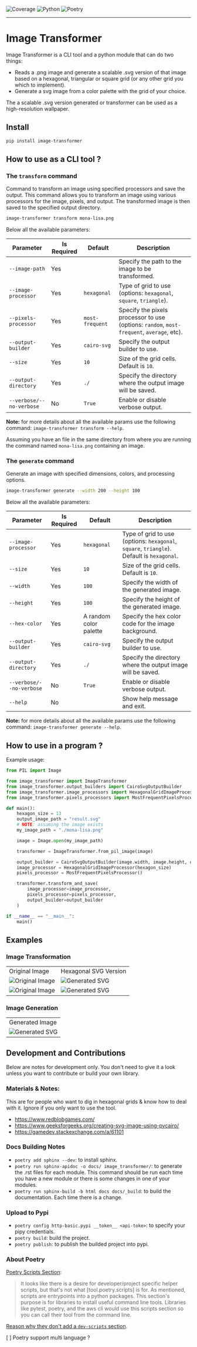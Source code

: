 ![Coverage](coverage.svg)
![Python](https://img.shields.io/badge/Python-3.12%2B-blue)
![Poetry](https://img.shields.io/badge/Poetry-1.1.0%2B-blue)

---

# Image Transformer

Image Transformer is a CLI tool and a python module that can do two things:

- Reads a .png image and generate a scalable .svg version of that image based on a hexagonal, triangular or square grid (or any other grid you which to implement).
- Generate a svg image from a color palette with the grid of your choice.

The a scalable .svg version generated or transformer can be used as a high-resolution wallpaper.

## Install

```bash
pip install image-transformer
```

## How to use as a CLI tool ?

### The `transform` command

Command to transform an image using specified processors and save the output. This command allows you to transform an image using various processors for the image, pixels, and output. The transformed image is then saved to the specified output directory.

```bash
image-transformer transform mona-lisa.png
```

Below all the available parameters:

| Parameter                | Is Required | Default         | Description                                                                               |
| ------------------------ | ----------- | --------------- | ----------------------------------------------------------------------------------------- |
| `--image-path`           | Yes         |                 | Specify the path to the image to be transformed.                                          |
| `--image-processor`      | Yes         | `hexagonal`     | Type of grid to use (options: `hexagonal`, `square`, `triangle`).                         |
| `--pixels-processor`     | Yes         | `most-frequent` | Specify the pixels processor to use (options: `random`, `most-frequent`, `average`, etc). |
| `--output-builder`       | Yes         | `cairo-svg`     | Specify the output builder to use.                                                        |
| `--size`                 | Yes         | `10`            | Size of the grid cells. Default is `10`.                                                  |
| `--output-directory`     | Yes         | `./`            | Specify the directory where the output image will be saved.                               |
| `--verbose/--no-verbose` | No          | `True`          | Enable or disable verbose output.                                                         |

**Note:** for more details about all the available params use the following command: `image-transformer transform --help`.

Assuming you have an file in the same directory from where you are running the command named `mona-lisa.png` containing an image.

### The `generate` command

Generate an image with specified dimensions, colors, and processing options.

```bash
image-transformer generate --width 200 --height 100
```

Below all the available parameters:

| Parameter                | Is Required | Default                | Description                                                                               |
| ------------------------ | ----------- | ---------------------- | ----------------------------------------------------------------------------------------- |
| `--image-processor`      | Yes         | `hexagonal`            | Type of grid to use (options: `hexagonal`, `square`, `triangle`). Default is `hexagonal`. |
| `--size`                 | Yes         | `10`                   | Size of the grid cells. Default is `10`.                                                  |
| `--width`                | Yes         | `100`                  | Specify the width of the generated image.                                                 |
| `--height`               | Yes         | `100`                  | Specify the height of the generated image.                                                |
| `--hex-color`            | Yes         | A random color palette | Specify the hex color code for the image background.                                      |
| `--output-builder`       | Yes         | `cairo-svg`            | Specify the output builder to use.                                                        |
| `--output-directory`     | Yes         | `./`                   | Specify the directory where the output image will be saved.                               |
| `--verbose/--no-verbose` | No          | `True`                 | Enable or disable verbose output.                                                         |
| `--help`                 | No          |                        | Show help message and exit.                                                               |

**Note:** for more details about all the available params use the following command: `image-transformer generate --help`.

## How to use in a program ?

Example usage:

```py
from PIL import Image

from image_transformer import ImageTransformer
from image_transformer.output_builders import CairoSvgOutputBuilder
from image_transformer.image_processors import HexagonalGridImageProcessor
from image_transformer.pixels_processors import MostFrequentPixelsProcessor

def main():
    hexagon_size = 13
    output_image_path = "result.svg"
    # NOTE: assuming the image exists
    my_image_path = "./mona-lisa.png"

    image = Image.open(my_image_path)

    transformer = ImageTransformer.from_pil_image(image)

    output_builder = CairoSvgOutputBuilder(image.width, image.height, output_image_path)
    image_processor = HexagonalGridImageProcessor(hexagon_size)
    pixels_processor = MostFrequentPixelsProcessor()

    transformer.transform_and_save(
        image_processor=image_processor,
        pixels_processor=pixels_processor,
        output_builder=output_builder
    )

if __name__ == "__main__":
    main()
```

## Examples

### Image Transformation

<table>
    <tr>
        <td>Original Image</td>
        <td>Hexagonal SVG Version</td>
    </tr>
    <tr>
        <td>
            <img src="data/mona-lisa.png" alt="Original Image">
        </td>
        <td>
            <img src="data/mona-lisa.svg" alt="Generated SVG">
        </td>
    </tr>
    <tr>
        <td>
            <img src="data/testing-image.jpg" alt="Original Image">
        </td>
        <td>
            <img src="data/testing-image.svg" alt="Generated SVG">
        </td>
    </tr>
</table>

### Image Generation

<table>
    <tr>
        <td>Generated Image</td>
    </tr>
    <tr>
        <td>
            <img src="data/generated.svg" alt="Generated SVG">
        </td>
    </tr>
</table>

## Development and Contributions

Below are notes for development only. You don't need to give it a look unless you want to contribute or build your own library.

### Materials & Notes:

This are for people who want to dig in hexagonal grids & know how to deal with it. Ignore if you only want to use the tool.

- https://www.redblobgames.com/
- https://www.geeksforgeeks.org/creating-svg-image-using-pycairo/
- https://gamedev.stackexchange.com/a/61101

### Docs Building Notes

- `poetry add sphinx --dev`: to install sphinx.
- `poetry run sphinx-apidoc -o docs/ image_transformer/`: to generate the .rst files for each module. This command should be run each time you have a new module or there is some changes in one of your modules.
- `poetry run sphinx-build -b html docs docs/_build`: to build the documentation. Each time there is a change.

### Upload to Pypi

- `poetry config http-basic.pypi __token__ <api-toke>`: to specify your pipy credentials.
- `poetry build`: build the project.
- `poetry publish`: to publish the builded project into pypi.

### About Poetry

[Poetry Scripts Section](https://github.com/python-poetry/poetry/issues/241#issuecomment-470200353):

> It looks like there is a desire for developer/project specific helper scripts, but that's not what [tool.poetry.scripts] is for. As mentioned, scripts are entrypoints into a python packages. This section's purpose is for libraries to install useful command line tools. Libraries like pytest, poetry, and the aws cli would use this scripts section so you can call their tool from the command line.

[Reason why they don't add a `dev-scripts` section](https://github.com/python-poetry/poetry/issues/241#issuecomment-470212635).

[ ] Poetry support multi language ?
